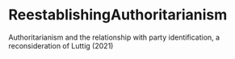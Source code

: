 # ReestablishingAuthoritarianism
Authoritarianism and the relationship with party identification, a reconsideration of Luttig (2021)
